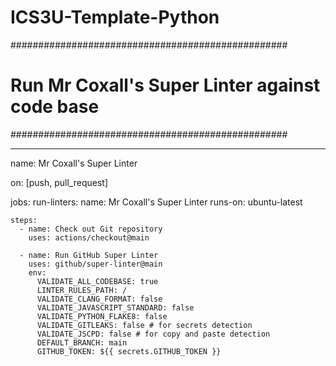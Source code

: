 # ICS3U-Template-Python

##################################################
# Run Mr Coxall's Super Linter against code base #
##################################################

---
name: Mr Coxall's Super Linter

on: [push, pull_request]

jobs:
  run-linters:
    name: Mr Coxall's Super Linter
    runs-on: ubuntu-latest

    steps:
      - name: Check out Git repository
        uses: actions/checkout@main

      - name: Run GitHub Super Linter
        uses: github/super-linter@main
        env:
          VALIDATE_ALL_CODEBASE: true
          LINTER_RULES_PATH: /
          VALIDATE_CLANG_FORMAT: false
          VALIDATE_JAVASCRIPT_STANDARD: false
          VALIDATE_PYTHON_FLAKE8: false
          VALIDATE_GITLEAKS: false # for secrets detection
          VALIDATE_JSCPD: false # for copy and paste detection
          DEFAULT_BRANCH: main
          GITHUB_TOKEN: ${{ secrets.GITHUB_TOKEN }}
